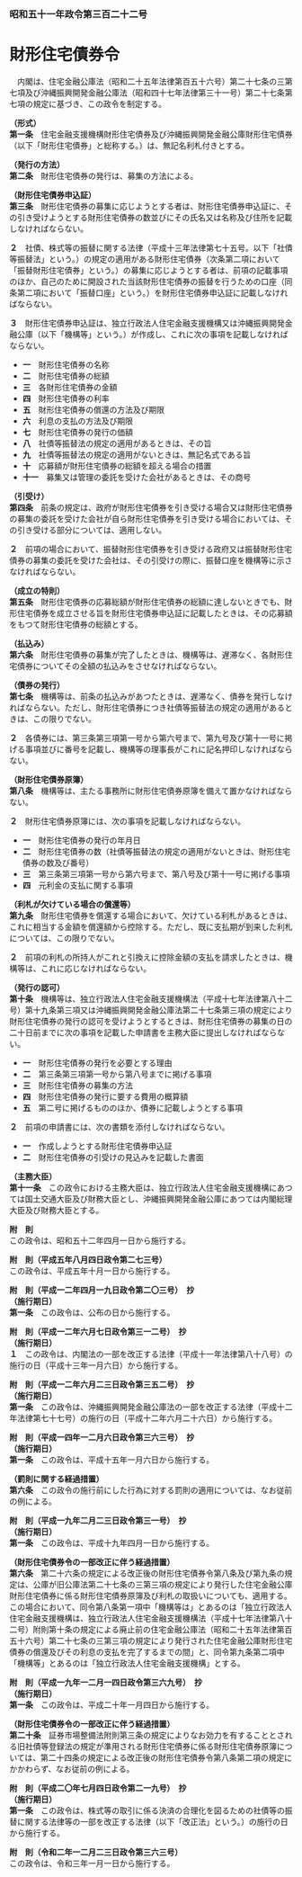 ### 昭和五十一年政令第三百二十二号  
# 財形住宅債券令  
　内閣は、住宅金融公庫法（昭和二十五年法律第百五十六号）第二十七条の三第七項及び沖縄振興開発金融公庫法（昭和四十七年法律第三十一号）第二十七条第七項の規定に基づき、この政令を制定する。  
  
**（形式）**  
**第一条**　住宅金融支援機構財形住宅債券及び沖縄振興開発金融公庫財形住宅債券（以下「財形住宅債券」と総称する。）は、無記名利札付きとする。  
  
**（発行の方法）**  
**第二条**　財形住宅債券の発行は、募集の方法による。  
  
**（財形住宅債券申込証）**  
**第三条**　財形住宅債券の募集に応じようとする者は、財形住宅債券申込証に、その引き受けようとする財形住宅債券の数並びにその氏名又は名称及び住所を記載しなければならない。  
  
**２**　社債、株式等の振替に関する法律（平成十三年法律第七十五号。以下「社債等振替法」という。）の規定の適用がある財形住宅債券（次条第二項において「振替財形住宅債券」という。）の募集に応じようとする者は、前項の記載事項のほか、自己のために開設された当該財形住宅債券の振替を行うための口座（同条第二項において「振替口座」という。）を財形住宅債券申込証に記載しなければならない。  
  
**３**　財形住宅債券申込証は、独立行政法人住宅金融支援機構又は沖縄振興開発金融公庫（以下「機構等」という。）が作成し、これに次の事項を記載しなければならない。  
* **一**　財形住宅債券の名称  
* **二**　財形住宅債券の総額  
* **三**　各財形住宅債券の金額  
* **四**　財形住宅債券の利率  
* **五**　財形住宅債券の償還の方法及び期限  
* **六**　利息の支払の方法及び期限  
* **七**　財形住宅債券の発行の価額  
* **八**　社債等振替法の規定の適用があるときは、その旨  
* **九**　社債等振替法の規定の適用がないときは、無記名式である旨  
* **十**　応募額が財形住宅債券の総額を超える場合の措置  
* **十一**　募集又は管理の委託を受けた会社があるときは、その商号  
  
**（引受け）**  
**第四条**　前条の規定は、政府が財形住宅債券を引き受ける場合又は財形住宅債券の募集の委託を受けた会社が自ら財形住宅債券を引き受ける場合においては、その引き受ける部分については、適用しない。  
  
**２**　前項の場合において、振替財形住宅債券を引き受ける政府又は振替財形住宅債券の募集の委託を受けた会社は、その引受けの際に、振替口座を機構等に示さなければならない。  
  
**（成立の特則）**  
**第五条**　財形住宅債券の応募総額が財形住宅債券の総額に達しないときでも、財形住宅債券を成立させる旨を財形住宅債券申込証に記載したときは、その応募額をもつて財形住宅債券の総額とする。  
  
**（払込み）**  
**第六条**　財形住宅債券の募集が完了したときは、機構等は、遅滞なく、各財形住宅債券についてその全額の払込みをさせなければならない。  
  
**（債券の発行）**  
**第七条**　機構等は、前条の払込みがあつたときは、遅滞なく、債券を発行しなければならない。ただし、財形住宅債券につき社債等振替法の規定の適用があるときは、この限りでない。  
  
**２**　各債券には、第三条第三項第一号から第六号まで、第九号及び第十一号に掲げる事項並びに番号を記載し、機構等の理事長がこれに記名押印しなければならない。  
  
**（財形住宅債券原簿）**  
**第八条**　機構等は、主たる事務所に財形住宅債券原簿を備えて置かなければならない。  
  
**２**　財形住宅債券原簿には、次の事項を記載しなければならない。  
* **一**　財形住宅債券の発行の年月日  
* **二**　財形住宅債券の数（社債等振替法の規定の適用がないときは、財形住宅債券の数及び番号）  
* **三**　第三条第三項第一号から第六号まで、第八号及び第十一号に掲げる事項  
* **四**　元利金の支払に関する事項  
  
**（利札が欠けている場合の償還等）**  
**第九条**　財形住宅債券を償還する場合において、欠けている利札があるときは、これに相当する金額を償還額から控除する。ただし、既に支払期が到来した利札については、この限りでない。  
  
**２**　前項の利札の所持人がこれと引換えに控除金額の支払を請求したときは、機構等は、これに応じなければならない。  
  
**（発行の認可）**  
**第十条**　機構等は、独立行政法人住宅金融支援機構法（平成十七年法律第八十二号）第十九条第三項又は沖縄振興開発金融公庫法第二十七条第三項の規定により財形住宅債券の発行の認可を受けようとするときは、財形住宅債券の募集の日の二十日前までに次の事項を記載した申請書を主務大臣に提出しなければならない。  
* **一**　財形住宅債券の発行を必要とする理由  
* **二**　第三条第三項第一号から第八号までに掲げる事項  
* **三**　財形住宅債券の募集の方法  
* **四**　財形住宅債券の発行に要する費用の概算額  
* **五**　第二号に掲げるもののほか、債券に記載しようとする事項  
  
**２**　前項の申請書には、次の書類を添付しなければならない。  
* **一**　作成しようとする財形住宅債券申込証  
* **二**　財形住宅債券の引受けの見込みを記載した書面  
  
**（主務大臣）**  
**第十一条**　この政令における主務大臣は、独立行政法人住宅金融支援機構にあつては国土交通大臣及び財務大臣とし、沖縄振興開発金融公庫にあつては内閣総理大臣及び財務大臣とする。  
  
**附　則**  
この政令は、昭和五十二年四月一日から施行する。  
  
**附　則（平成五年八月四日政令第二七三号）**  
この政令は、平成五年十月一日から施行する。  
  
**附　則（平成一二年四月一九日政令第二〇三号）　抄**  
**（施行期日）**  
**第一条**　この政令は、公布の日から施行する。  
  
**附　則（平成一二年六月七日政令第三一二号）　抄**  
**（施行期日）**  
**１**　この政令は、内閣法の一部を改正する法律（平成十一年法律第八十八号）の施行の日（平成十三年一月六日）から施行する。  
  
**附　則（平成一二年六月二三日政令第三五二号）　抄**  
**（施行期日）**  
**第一条**　この政令は、沖縄振興開発金融公庫法の一部を改正する法律（平成十二年法律第七十七号）の施行の日（平成十二年六月二十六日）から施行する。  
  
**附　則（平成一四年一二月六日政令第三六三号）　抄**  
**（施行期日）**  
**第一条**　この政令は、平成十五年一月六日から施行する。  
  
**（罰則に関する経過措置）**  
**第六条**　この政令の施行前にした行為に対する罰則の適用については、なお従前の例による。  
  
**附　則（平成一九年二月二三日政令第三一号）　抄**  
**（施行期日）**  
**第一条**　この政令は、平成十九年四月一日から施行する。  
  
**（財形住宅債券令の一部改正に伴う経過措置）**  
**第六条**　第二十六条の規定による改正後の財形住宅債券令第八条及び第九条の規定は、公庫が旧公庫法第二十七条の三第三項の規定により発行した住宅金融公庫財形住宅債券に係る財形住宅債券原簿及び利札の取扱いについても、適用する。この場合において、同令第八条第一項中「機構等は」とあるのは「独立行政法人住宅金融支援機構は、独立行政法人住宅金融支援機構法（平成十七年法律第八十二号）附則第十条の規定による廃止前の住宅金融公庫法（昭和二十五年法律第百五十六号）第二十七条の三第三項の規定により発行された住宅金融公庫財形住宅債券の償還及びその利息の支払を完了するまでの間」と、同令第九条第二項中「機構等」とあるのは「独立行政法人住宅金融支援機構」とする。  
  
**附　則（平成一九年一二月一四日政令第三六九号）　抄**  
**（施行期日）**  
**第一条**　この政令は、平成二十年一月四日から施行する。  
  
**（財形住宅債券令の一部改正に伴う経過措置）**  
**第二十条**　証券市場整備法附則第三条の規定によりなお効力を有することとされる旧社債等登録法の規定が準用される財形住宅債券に係る財形住宅債券原簿については、第二十四条の規定による改正後の財形住宅債券令第八条第二項の規定にかかわらず、なお従前の例による。  
  
**附　則（平成二〇年七月四日政令第二一九号）　抄**  
**（施行期日）**  
**第一条**　この政令は、株式等の取引に係る決済の合理化を図るための社債等の振替に関する法律等の一部を改正する法律（以下「改正法」という。）の施行の日から施行する。  
  
**附　則（令和二年一二月二三日政令第三六三号）**  
この政令は、令和三年一月一日から施行する。  
  
